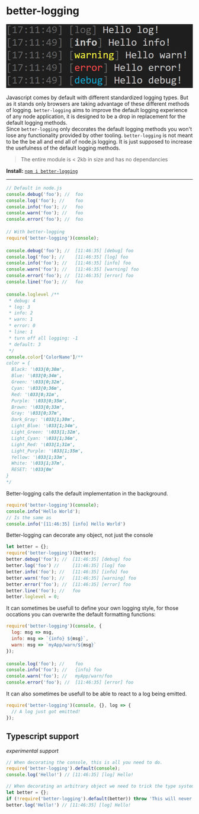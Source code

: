 # better-logging

![](images/output.png)

Javascript comes by default with different standardized logging types. But as it stands only browsers are taking advantage of these different methods of logging. `better-logging` aims to improve the default logging experience of any node application, it is designed to be a drop in replacement for the default logging methods. <br>
Since `better-logging` only decorates the default logging methods you won't lose any functionality provided by other tooling. `better-logging` is not meant to be the be all and end all of node.js logging. It is just supposed to increase the usefulness of the default logging methods.

> The entire module is < 2kb in size and has no dependancies

__Install:__ [`npm i better-logging`](https://www.npmjs.com/package/better-logging)

---

```js
// Default in node.js
console.debug('foo'); //  foo
console.log('foo'); //    foo
console.info('foo'); //   foo
console.warn('foo'); //   foo
console.error('foo'); //  foo

// With better-logging
require('better-logging')(console);

console.debug('foo'); //  [11:46:35] [debug] foo
console.log('foo'); //    [11:46:35] [log] foo
console.info('foo'); //   [11:46:35] [info] foo
console.warn('foo'); //   [11:46:35] [warning] foo
console.error('foo'); //  [11:46:35] [error] foo
console.line('foo'); //   foo
 
console.loglevel /**
 * debug: 4
 * log: 3
 * info: 2
 * warn: 1
 * error: 0
 * line: 1
 * turn off all logging: -1
 * default: 3
 */
console.color['ColorName']/**
color = {
  Black: '\033[0;30m',
  Blue: '\033[0;34m',
  Green: '\033[0;32m',
  Cyan: '\033[0;36m',
  Red: '\033[0;31m',
  Purple: '\033[0;35m',
  Brown: '\033[0;33m',
  Gray: '\033[0;37m',
  Dark_Gray: '\033[1;30m',
  Light_Blue: '\033[1;34m',
  Light_Green: '\033[1;32m',
  Light_Cyan: '\033[1;36m',
  Light_Red: '\033[1;31m',
  Light_Purple: '\033[1;35m',
  Yellow: '\033[1;33m',
  White: '\033[1;37m',
  RESET: '\033[0m'
}
*/
```


Better-logging calls the default implementation in the background.

```js
require('better-logging')(console);
console.info('Hello World');
// Is the same as
console.info('[11:46:35] [info] Hello World')
```


Better-logging can decorate any object, not just the console

```js
let better = {};
require('better-logging')(better);
better.debug('foo'); //  [11:46:35] [debug] foo
better.log('foo') //     [11:46:35] [log] foo
better.info('foo'); //   [11:46:35] [info] foo
better.warn('foo'); //   [11:46:35] [warning] foo
better.error('foo'); //  [11:46:35] [error] foo
better.line('foo'); //   foo
better.loglevel = 0;
```

It can sometimes be usefull to define your own logging style, for those occations you can overwrite the default formatting functions:
```js
require('better-logging')(console, {
  log: msg => msg,
  info: msg => `{info} ${msg}`,
  warn: msg => `myApp/warn/${msg}`
});

console.log('foo'); //    foo
console.info('foo'); //   {info} foo
console.warn('foo'); //   myApp/warn/foo
console.error('foo'); //  [11:46:35] [error] foo
```

It can also sometimes be usefull to be able to react to a log being emitted.
```js
require('better-logging')(console, {}, log => {
  // A log just got emitted!
});
```

## Typescript support

_experimental support_

```ts
// When decorating the console, this is all you need to do.
require('better-logging').default(console);
console.log('Hello!') // [11:46:35] [log] Hello!
```

```ts
// When decorating an arbitrary object we need to trick the type system into thinking that better-logging might infact fail to decorate our object.
let better = {};
if (!require('better-logging').default(better)) throw 'This will never happen';
better.log('Hello!') // [11:46:35] [log] Hello!
```
